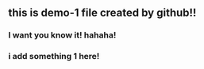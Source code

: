 ## this is demo-1 file created by github!!
### I want you know it! hahaha!
### i add something 1 here!
